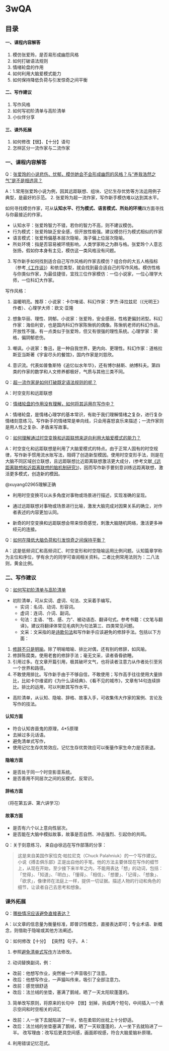 # 3wQA

## 目录

####  一、课程内容解答
1. 模仿张爱玲，是否易形成幽怨风格
2. 如何打破语法规则
3. 情绪轮盘的作用
4. 如何利用大脑爱模式能力
5. 如何保持降低负荷与引发惊奇之间平衡

#### 二、写作建议
1. 写作风格
2. 如何写初阶清单与高阶清单
3. 小伙伴分享

#### 三、课外拓展
1. 如何修改【很】、【十分】语句
2. 怎样区分一流作家与二流作家

### 一、课程内容解答
Q：[张爱玲的小说悲伤、忧郁，模仿她会不会形成幽怨的风格？与“养我浩然之气”是不是相违背？](https://github.com/AIWriter/Writer004/issues/93) 

A：1.常用张爱玲小说为例，因其远距联想、组块、记忆生存优势等方法运用例子典型，是最好的示范。
2. 张爱玲为超一流作家，写作新手模仿难以达到其水平。  

如何寻找模仿作家，可从**认知水平、行为模式、语言模式、所处的环境**四方面寻找与你最接近的作家。  
  - 认知水平：张爱玲智力不错，若你的智力不高，则不建议模仿。 
  - 行为模式：张爱玲缺乏安全感，但开放性极强。建议模仿行为模式相似的作家 
  - 语言模式：张爱玲偏基本层次隐喻，海子偏上位层次隐喻。 
  - 所处环境：指是否容易被环境影响，人类学家称之为群与格。张爱玲个人意志张扬，假如你本身有主见，模仿这一类风格没有问题。      
   
3. 写作新手如何找到适合自己写作风格的作家去模仿？组合你的大五人格指标（参考[《工作谈》](https://www.douban.com/doulist/44523124/)）和依恋类型，就会找到最合适自己的写作风格。模仿性格与你类似作家，为最佳捷径，宜找三位作家模仿：一位小说家，一位心理学大师，一位科幻大作家。

写作风格：    
  1. 温暖明亮。推荐：小说家：卡尔唯诺、科幻作家：罗杰·泽拉兹尼（《光明王》作者）、心理学大师：欧文·亚隆  

  2. 想象华丽、理性、阴郁。小说家：张爱玲，安全感弱，性格更偏封闭型。科幻作家：海伯利安，也是国内科幻作家陈愀帆的偶像。陈愀帆老师的科幻作品，开放性不强，有一点类似于张爱玲，但又有很强的理性系统。心理学家：荣格，偏阴郁悲伤。     

  3. 嘲讽。小说家：鲁迅，是一种自我世界，更内向、更理性。科幻作家：道格拉斯亚当斯著《宇宙尽头的餐馆》，国内作家是刘慈欣。        

  4. 意识流。代表如普鲁斯特《追忆似水年华》，还有博尔赫斯、纳博科夫。第四类的作家的数学和人文修养都极好，气质与其他三类不同。     

Q：[超一流作家是如何打破既定语法规则的呢？](https://github.com/AIWriter/Writer004/issues/97)

A：时空变形和远距联想 

Q：[情绪轮盘的作用没有理解，如何将其运用在写作中？](https://github.com/AIWriter/Writer004/issues/99) 

A：情绪轮盘，是情绪心理学的基本常识，有助于我们理解情绪之复杂，进行复杂情绪刻意练习。写作新手的情绪常是单向线，只会用喜怒哀乐来描述；一流作家则是用人性之复杂、矛盾来写故事。 


Q：[如何理解通过时空变换和远距联想来逆向利用大脑爱模式的能力？](https://github.com/AIWriter/Writer004/issues/100)

A：时空变化和远距联想是利用了大脑爱模式的特点。由于正常人固有的时空规律，写作新手惯用流水账写法，阻碍了创造新型模因。使用时空变形手法，则是在大脑不同区域创立联想，且远距联想比近距离联想激活更大成分，(参考文献[《远距离联想和近距离联想的脑机制研究》](http://cdmd.cnki.com.cn/Article/CDMD-10635-2010094585.htm))，因而写作新手要刻意训练远距离联想，激活更多模式，创造新的模因。 

@xuyang02965理解正确

- 利用时空变换可以从多角度对事物或场景进行描述，实现准确的呈现。 

- 通过远距联想对事物或场景进行比喻，激发大脑完成对因果关系的确立，对作者表述的内容更加认同。

- 新奇的时空变换和远距联想会带来惊奇感觉，刺激大脑随机网络，激活更多神经元的连接。


Q：[如何在降低大脑负荷和引发惊奇之间保持平衡？](https://github.com/AIWriter/Writer004/issues/103)

A：这是低频词汇和高频词汇、时空变形和时空隐喻运用比例问题。认知篇章学称为主位和序位，学有余力的同学可查阅相关资料。二者比例常用法则为：二八法则，黄金比例。 


### 二、写作建议
Q：[如何写初阶清单与高阶清单 ](https://github.com/AIWriter/Writer004/issues/94)
 - 初阶清单，可从实词、虚词、句法、文采着手编写。      
    - 实词：名词、动词、形容词。
    - 虚词：连词、介词、副词。
    - 句法：主语、“性、感、力”、被动语态、翻译句式。参考书籍：《文笔与翻译》。建议将翻译体常见毛病列为句法第三、四类常见问题。 
    - 文采：文采指的是[诗歌句法](https://www.fangcloud.com/share/f71214aa4cb26e2bdfba7aceb4)和写作新手应该避免的修辞手法。包括以下方面：
  1. [修辞不只是明喻](http://www.yangzhiping.com/psy/wenxin06.html)。除了明喻暗喻、排比对偶，还有别的修辞，如风喻。
  2. 修辞陈腐类。使用老套的修辞手法；毫无文采，读者昏昏欲睡。
  3. 引用过多。在文章开篇引用，极其破坏文气，也将读者注意力从作者处引至另一个世界和路径。
  4. 不敢使用排比。写作新手由于不够自信，不敢使用；写作高手往往使用大量排比，比如卡尔维诺的《为什么读经典》、《看不见的城市》，文章有14句连续排比。排比的运用，可以判断其写作水平。

- 高阶清单，从认知、隐喻、辞格、故事入手，可收集伟大作家的案例、言论及写作的技法。

#### 认知方面 
- 符合认知吝啬鬼的原理，4*5原理 
- 去掉过多元话语。 
- 避免清单式写作， 
- 使用记忆生存优势效应。记忆生存优势效应可以衡量作家生命力是否衰退。
 
#### 隐喻方面 
- 是否处于同一个时空影音系统。 
- 是否善用不同层次之间的反模式、反常识。 

#### 辞格方面
（将在第五讲、第六讲学习） 

#### 故事方面 
- 是否有六个以上意向性层次。 
- 是否能在大脑中模拟故事，故事是否自然、冲击强烈、引起你的共鸣。 

Q：关于刻意练习， 来自@徐迅在写作部落的分享：
> 这是来自美国作家恰克·帕拉尼克（Chuck Palahniuk）的一个写作建议。小说《搏击俱乐部》正是出自他的手笔。他的方法主要体现在写作的细节上，从现在开始，至少接下来半年之内，不能用表达「想」的动词，包括：「觉得」、「知道」、「明白」、「懂得」、「相信」、「想要」、「记得」、「想象」、「欲求」，像律师在法庭上一样，提供一切证据。描述人物的行动和角色的细节，让读者自己去思考和想象。 

### 课外拓展
Q：[哪些情况应该避免直接表达？](https://github.com/AIWriter/Writer004/issues/101)

A：以文章的信息量为衡量标准，即普识性概念，直接表达即可；专业术语、新概念，则借助于隐喻或其他方法阐述。 

Q：如何修改【十分】 【突然】句子。
A：
1.  参照[避免清单式写作](https://github.com/OpenMindClub/Writer003/wiki/6wQA#1%E9%81%BF%E5%85%8D%E5%86%99%E7%BB%93%E8%AE%BA%E6%80%A7%E8%AF%AD%E5%8F%A5)方法修改。

2. 动词替换副词，例：
- 改前：他想写作业，突然被一个声音吸引了注意。
- 改后：他想写作业，一声猫叫传来，吸引了全部注意力。
- 改前：感觉很舒适
- 改后：法兰绒的坐垫，塞满了鹅绒，晒了一天太阳软蓬蓬的。

3. 简单改写原则，将原来的长句中 【很】划掉，拆成两个短句，中间插入一个表示空间和时空相关的词汇
- 改前：人一坐下去就陷进了一半，依在柔软的丝枕上十分舒适。 
- 改后：法兰绒的坐垫塞满了鹅绒，晒了一天软蓬蓬的，人一坐下去就陷进了一半。
改写理由：改写后更具空间感，画面即视感，符合大脑爱脑补原理。

4. 利用错误记忆范式。 


 
